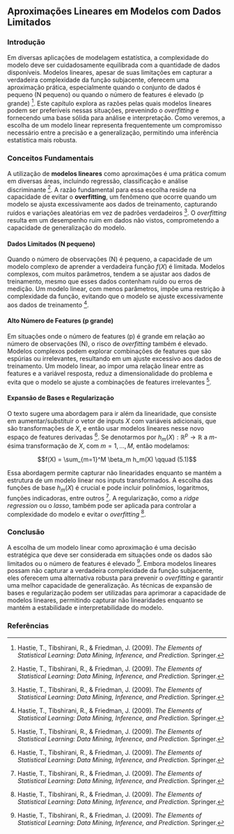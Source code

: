 ## Aproximações Lineares em Modelos com Dados Limitados

### Introdução
Em diversas aplicações de modelagem estatística, a complexidade do modelo deve ser cuidadosamente equilibrada com a quantidade de dados disponíveis. Modelos lineares, apesar de suas limitações em capturar a verdadeira complexidade da função subjacente, oferecem uma aproximação prática, especialmente quando o conjunto de dados é pequeno (N pequeno) ou quando o número de features é elevado (p grande) [^1]. Este capítulo explora as razões pelas quais modelos lineares podem ser preferíveis nessas situações, prevenindo o *overfitting* e fornecendo uma base sólida para análise e interpretação. Como veremos, a escolha de um modelo linear representa frequentemente um compromisso necessário entre a precisão e a generalização, permitindo uma inferência estatística mais robusta.

### Conceitos Fundamentais

A utilização de **modelos lineares** como aproximações é uma prática comum em diversas áreas, incluindo regressão, classificação e análise discriminante [^1]. A razão fundamental para essa escolha reside na capacidade de evitar o **overfitting**, um fenômeno que ocorre quando um modelo se ajusta excessivamente aos dados de treinamento, capturando ruídos e variações aleatórias em vez de padrões verdadeiros [^1]. O *overfitting* resulta em um desempenho ruim em dados não vistos, comprometendo a capacidade de generalização do modelo.

#### Dados Limitados (N pequeno)
Quando o número de observações (N) é pequeno, a capacidade de um modelo complexo de aprender a verdadeira função $f(X)$ é limitada. Modelos complexos, com muitos parâmetros, tendem a se ajustar aos dados de treinamento, mesmo que esses dados contenham ruído ou erros de medição. Um modelo linear, com menos parâmetros, impõe uma restrição à complexidade da função, evitando que o modelo se ajuste excessivamente aos dados de treinamento [^1].

#### Alto Número de Features (p grande)
Em situações onde o número de features (p) é grande em relação ao número de observações (N), o risco de *overfitting* também é elevado. Modelos complexos podem explorar combinações de features que são espúrias ou irrelevantes, resultando em um ajuste excessivo aos dados de treinamento. Um modelo linear, ao impor uma relação linear entre as features e a variável resposta, reduz a dimensionalidade do problema e evita que o modelo se ajuste a combinações de features irrelevantes [^1].

#### Expansão de Bases e Regularização
O texto sugere uma abordagem para ir além da linearidade, que consiste em aumentar/substituir o vetor de inputs $X$ com variáveis adicionais, que são transformações de $X$, e então usar modelos lineares nesse novo espaço de features derivadas [^1]. Se denotarmos por $h_m(X): \mathbb{R}^p \rightarrow \mathbb{R}$ a *m*-ésima transformação de $X$, com $m = 1, ..., M$, então modelamos:

$$f(X) = \sum_{m=1}^M \beta_m h_m(X) \qquad (5.1)$$

Essa abordagem permite capturar não linearidades enquanto se mantém a estrutura de um modelo linear nos inputs transformados. A escolha das funções de base $h_m(X)$ é crucial e pode incluir polinômios, logaritmos, funções indicadoras, entre outros [^1]. A regularização, como a *ridge regression* ou o *lasso*, também pode ser aplicada para controlar a complexidade do modelo e evitar o *overfitting* [^1].

### Conclusão
A escolha de um modelo linear como aproximação é uma decisão estratégica que deve ser considerada em situações onde os dados são limitados ou o número de features é elevado [^1]. Embora modelos lineares possam não capturar a verdadeira complexidade da função subjacente, eles oferecem uma alternativa robusta para prevenir o *overfitting* e garantir uma melhor capacidade de generalização. As técnicas de expansão de bases e regularização podem ser utilizadas para aprimorar a capacidade de modelos lineares, permitindo capturar não linearidades enquanto se mantém a estabilidade e interpretabilidade do modelo.

### Referências
[^1]: Hastie, T., Tibshirani, R., & Friedman, J. (2009). *The Elements of Statistical Learning: Data Mining, Inference, and Prediction*. Springer.

<!-- END -->